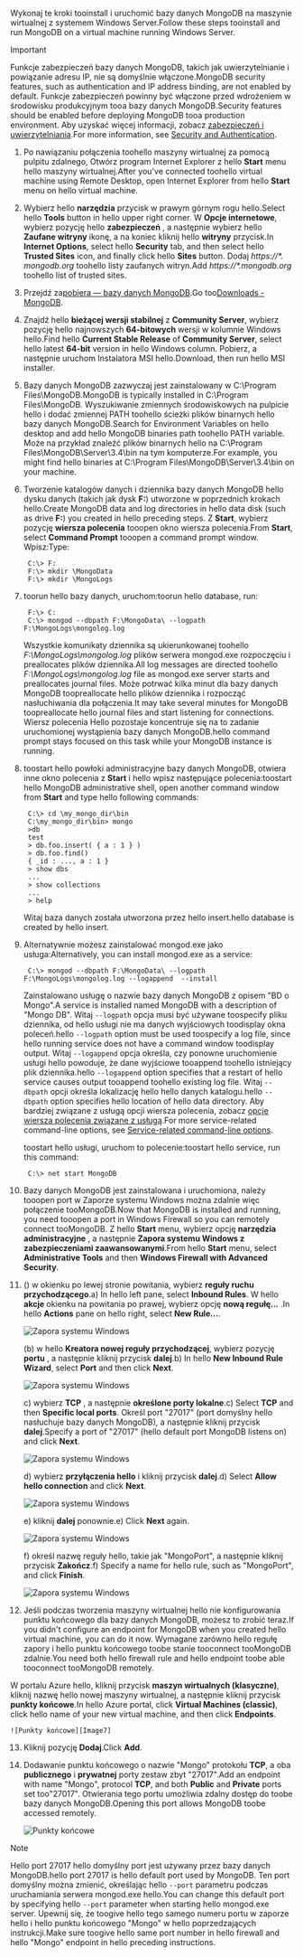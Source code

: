 <span data-ttu-id="dabaa-101">Wykonaj te kroki tooinstall i uruchomić bazy danych MongoDB na maszynie wirtualnej z systemem Windows Server.</span><span class="sxs-lookup"><span data-stu-id="dabaa-101">Follow these steps tooinstall and run MongoDB on a virtual machine running Windows Server.</span></span>

> [!IMPORTANT]
> <span data-ttu-id="dabaa-102">Funkcje zabezpieczeń bazy danych MongoDB, takich jak uwierzytelnianie i powiązanie adresu IP, nie są domyślnie włączone.</span><span class="sxs-lookup"><span data-stu-id="dabaa-102">MongoDB security features, such as authentication and IP address binding, are not enabled by default.</span></span> <span data-ttu-id="dabaa-103">Funkcje zabezpieczeń powinny być włączone przed wdrożeniem w środowisku produkcyjnym tooa bazy danych MongoDB.</span><span class="sxs-lookup"><span data-stu-id="dabaa-103">Security features should be enabled before deploying MongoDB tooa production environment.</span></span>  <span data-ttu-id="dabaa-104">Aby uzyskać więcej informacji, zobacz [zabezpieczeń i uwierzytelniania](http://www.mongodb.org/display/DOCS/Security+and+Authentication).</span><span class="sxs-lookup"><span data-stu-id="dabaa-104">For more information, see [Security and Authentication](http://www.mongodb.org/display/DOCS/Security+and+Authentication).</span></span>
>
>

1. <span data-ttu-id="dabaa-105">Po nawiązaniu połączenia toohello maszyny wirtualnej za pomocą pulpitu zdalnego, Otwórz program Internet Explorer z hello **Start** menu hello maszyny wirtualnej.</span><span class="sxs-lookup"><span data-stu-id="dabaa-105">After you've connected toohello virtual machine using Remote Desktop, open Internet Explorer from hello **Start** menu on hello virtual machine.</span></span>
2. <span data-ttu-id="dabaa-106">Wybierz hello **narzędzia** przycisk w prawym górnym rogu hello.</span><span class="sxs-lookup"><span data-stu-id="dabaa-106">Select hello **Tools** button in hello upper right corner.</span></span>  <span data-ttu-id="dabaa-107">W **Opcje internetowe**, wybierz pozycję hello **zabezpieczeń** , a następnie wybierz hello **Zaufane witryny** ikonę, a na koniec kliknij hello **witryny** przycisk.</span><span class="sxs-lookup"><span data-stu-id="dabaa-107">In **Internet Options**, select hello **Security** tab, and then select hello **Trusted Sites** icon, and finally click hello **Sites** button.</span></span> <span data-ttu-id="dabaa-108">Dodaj *https://\*. mongodb.org* toohello listy zaufanych witryn.</span><span class="sxs-lookup"><span data-stu-id="dabaa-108">Add *https://\*.mongodb.org* toohello list of trusted sites.</span></span>
3. <span data-ttu-id="dabaa-109">Przejdź za[pobiera — bazy danych MongoDB](https://www.mongodb.com/download-center#community).</span><span class="sxs-lookup"><span data-stu-id="dabaa-109">Go too[Downloads - MongoDB](https://www.mongodb.com/download-center#community).</span></span>
4. <span data-ttu-id="dabaa-110">Znajdź hello **bieżącej wersji stabilnej** z **Community Server**, wybierz pozycję hello najnowszych **64-bitowych** wersji w kolumnie Windows hello.</span><span class="sxs-lookup"><span data-stu-id="dabaa-110">Find hello **Current Stable Release** of **Community Server**, select hello latest **64-bit** version in hello Windows column.</span></span> <span data-ttu-id="dabaa-111">Pobierz, a następnie uruchom Instalatora MSI hello.</span><span class="sxs-lookup"><span data-stu-id="dabaa-111">Download, then run hello MSI installer.</span></span>
5. <span data-ttu-id="dabaa-112">Bazy danych MongoDB zazwyczaj jest zainstalowany w C:\Program Files\MongoDB.</span><span class="sxs-lookup"><span data-stu-id="dabaa-112">MongoDB is typically installed in C:\Program Files\MongoDB.</span></span> <span data-ttu-id="dabaa-113">Wyszukiwanie zmiennych środowiskowych na pulpicie hello i dodać zmiennej PATH toohello ścieżki plików binarnych hello bazy danych MongoDB.</span><span class="sxs-lookup"><span data-stu-id="dabaa-113">Search for Environment Variables on hello desktop and add hello MongoDB binaries path toohello PATH variable.</span></span> <span data-ttu-id="dabaa-114">Może na przykład znaleźć plików binarnych hello na C:\Program Files\MongoDB\Server\3.4\bin na tym komputerze.</span><span class="sxs-lookup"><span data-stu-id="dabaa-114">For example, you might find hello binaries at C:\Program Files\MongoDB\Server\3.4\bin on your machine.</span></span>
6. <span data-ttu-id="dabaa-115">Tworzenie katalogów danych i dziennika bazy danych MongoDB hello dysku danych (takich jak dysk **F:**) utworzone w poprzednich krokach hello.</span><span class="sxs-lookup"><span data-stu-id="dabaa-115">Create MongoDB data and log directories in hello data disk (such as drive **F:**) you created in hello preceding steps.</span></span> <span data-ttu-id="dabaa-116">Z **Start**, wybierz pozycję **wiersza polecenia** tooopen okno wiersza polecenia.</span><span class="sxs-lookup"><span data-stu-id="dabaa-116">From **Start**, select **Command Prompt** tooopen a command prompt window.</span></span>  <span data-ttu-id="dabaa-117">Wpisz:</span><span class="sxs-lookup"><span data-stu-id="dabaa-117">Type:</span></span>

        C:\> F:
        F:\> mkdir \MongoData
        F:\> mkdir \MongoLogs
7. <span data-ttu-id="dabaa-118">toorun hello bazy danych, uruchom:</span><span class="sxs-lookup"><span data-stu-id="dabaa-118">toorun hello database, run:</span></span>

        F:\> C:
        C:\> mongod --dbpath F:\MongoData\ --logpath F:\MongoLogs\mongolog.log

    <span data-ttu-id="dabaa-119">Wszystkie komunikaty dziennika są ukierunkowanej toohello *F:\MongoLogs\mongolog.log* plików serwera mongod.exe rozpoczęciu i preallocates plików dziennika.</span><span class="sxs-lookup"><span data-stu-id="dabaa-119">All log messages are directed toohello *F:\MongoLogs\mongolog.log* file as mongod.exe server starts and preallocates journal files.</span></span> <span data-ttu-id="dabaa-120">Może potrwać kilka minut dla bazy danych MongoDB toopreallocate hello plików dziennika i rozpocząć nasłuchiwania dla połączenia.</span><span class="sxs-lookup"><span data-stu-id="dabaa-120">It may take several minutes for MongoDB toopreallocate hello journal files and start listening for connections.</span></span> <span data-ttu-id="dabaa-121">Wiersz polecenia Hello pozostaje koncentruje się na to zadanie uruchomionej wystąpienia bazy danych MongoDB.</span><span class="sxs-lookup"><span data-stu-id="dabaa-121">hello command prompt stays focused on this task while your MongoDB instance is running.</span></span>
8. <span data-ttu-id="dabaa-122">toostart hello powłoki administracyjne bazy danych MongoDB, otwiera inne okno polecenia z **Start** i hello wpisz następujące polecenia:</span><span class="sxs-lookup"><span data-stu-id="dabaa-122">toostart hello MongoDB administrative shell, open another command window from **Start** and type hello following commands:</span></span>

        C:\> cd \my_mongo_dir\bin  
        C:\my_mongo_dir\bin> mongo  
        >db  
        test
        > db.foo.insert( { a : 1 } )  
        > db.foo.find()  
        { _id : ..., a : 1 }  
        > show dbs  
        ...  
        > show collections  
        ...  
        > help  

    <span data-ttu-id="dabaa-123">Witaj baza danych została utworzona przez hello insert.</span><span class="sxs-lookup"><span data-stu-id="dabaa-123">hello database is created by hello insert.</span></span>
9. <span data-ttu-id="dabaa-124">Alternatywnie możesz zainstalować mongod.exe jako usługa:</span><span class="sxs-lookup"><span data-stu-id="dabaa-124">Alternatively, you can install mongod.exe as a service:</span></span>

        C:\> mongod --dbpath F:\MongoData\ --logpath F:\MongoLogs\mongolog.log --logappend  --install

    <span data-ttu-id="dabaa-125">Zainstalowano usługę o nazwie bazy danych MongoDB z opisem "BD o Mongo".</span><span class="sxs-lookup"><span data-stu-id="dabaa-125">A service is installed named MongoDB with a description of "Mongo DB".</span></span> <span data-ttu-id="dabaa-126">Witaj `--logpath` opcja musi być używane toospecify pliku dziennika, od hello usługi nie ma danych wyjściowych toodisplay okna poleceń.</span><span class="sxs-lookup"><span data-stu-id="dabaa-126">hello `--logpath` option must be used toospecify a log file, since hello running service does not have a command window toodisplay output.</span></span>  <span data-ttu-id="dabaa-127">Witaj `--logappend` opcja określa, czy ponowne uruchomienie usługi hello powoduje, że dane wyjściowe tooappend toohello istniejący plik dziennika.</span><span class="sxs-lookup"><span data-stu-id="dabaa-127">hello `--logappend` option specifies that a restart of hello service causes output tooappend toohello existing log file.</span></span>  <span data-ttu-id="dabaa-128">Witaj `--dbpath` opcji określa lokalizację hello hello danych katalogu.</span><span class="sxs-lookup"><span data-stu-id="dabaa-128">hello `--dbpath` option specifies hello location of hello data directory.</span></span> <span data-ttu-id="dabaa-129">Aby bardziej związane z usługą opcji wiersza polecenia, zobacz [opcje wiersza polecenia związane z usługą][MongoWindowsSvcOptions].</span><span class="sxs-lookup"><span data-stu-id="dabaa-129">For more service-related command-line options, see [Service-related command-line options][MongoWindowsSvcOptions].</span></span>

    <span data-ttu-id="dabaa-130">toostart hello usługi, uruchom to polecenie:</span><span class="sxs-lookup"><span data-stu-id="dabaa-130">toostart hello service, run this command:</span></span>

        C:\> net start MongoDB
10. <span data-ttu-id="dabaa-131">Bazy danych MongoDB jest zainstalowana i uruchomiona, należy tooopen port w Zaporze systemu Windows można zdalnie więc połączenie tooMongoDB.</span><span class="sxs-lookup"><span data-stu-id="dabaa-131">Now that MongoDB is installed and running, you need tooopen a port in Windows Firewall so you can remotely connect tooMongoDB.</span></span>  <span data-ttu-id="dabaa-132">Z hello **Start** menu, wybierz opcję **narzędzia administracyjne** , a następnie **Zapora systemu Windows z zabezpieczeniami zaawansowanymi**.</span><span class="sxs-lookup"><span data-stu-id="dabaa-132">From hello **Start** menu, select **Administrative Tools** and then **Windows Firewall with Advanced Security**.</span></span>
11. <span data-ttu-id="dabaa-133">() w okienku po lewej stronie powitania, wybierz **reguły ruchu przychodzącego**.</span><span class="sxs-lookup"><span data-stu-id="dabaa-133">a) In hello left pane, select **Inbound Rules**.</span></span>  <span data-ttu-id="dabaa-134">W hello **akcje** okienku na powitania po prawej, wybierz opcję **nową regułę...** .</span><span class="sxs-lookup"><span data-stu-id="dabaa-134">In hello **Actions** pane on hello right, select **New Rule...**.</span></span>

    ![Zapora systemu Windows][Image1]

    <span data-ttu-id="dabaa-136">(b) w hello **Kreatora nowej reguły przychodzącej**, wybierz pozycję **portu** , a następnie kliknij przycisk **dalej**.</span><span class="sxs-lookup"><span data-stu-id="dabaa-136">b) In hello **New Inbound Rule Wizard**, select **Port** and then click **Next**.</span></span>

    ![Zapora systemu Windows][Image2]

    <span data-ttu-id="dabaa-138">c) wybierz **TCP** , a następnie **określone porty lokalne**.</span><span class="sxs-lookup"><span data-stu-id="dabaa-138">c) Select **TCP** and then **Specific local ports**.</span></span>  <span data-ttu-id="dabaa-139">Określ port "27017" (port domyślny hello nasłuchuje bazy danych MongoDB), a następnie kliknij przycisk **dalej**.</span><span class="sxs-lookup"><span data-stu-id="dabaa-139">Specify a port of "27017" (hello default port MongoDB listens on) and click **Next**.</span></span>

    ![Zapora systemu Windows][Image3]

    <span data-ttu-id="dabaa-141">d) wybierz **przyłączenia hello** i kliknij przycisk **dalej**.</span><span class="sxs-lookup"><span data-stu-id="dabaa-141">d) Select **Allow hello connection** and click **Next**.</span></span>

    ![Zapora systemu Windows][Image4]

    <span data-ttu-id="dabaa-143">e) kliknij **dalej** ponownie.</span><span class="sxs-lookup"><span data-stu-id="dabaa-143">e) Click **Next** again.</span></span>

    ![Zapora systemu Windows][Image5]

    <span data-ttu-id="dabaa-145">f) określ nazwę reguły hello, takie jak "MongoPort", a następnie kliknij przycisk **Zakończ**.</span><span class="sxs-lookup"><span data-stu-id="dabaa-145">f) Specify a name for hello rule, such as "MongoPort", and click **Finish**.</span></span>

    ![Zapora systemu Windows][Image6]

12. <span data-ttu-id="dabaa-147">Jeśli podczas tworzenia maszyny wirtualnej hello nie konfigurowania punktu końcowego dla bazy danych MongoDB, możesz to zrobić teraz.</span><span class="sxs-lookup"><span data-stu-id="dabaa-147">If you didn't configure an endpoint for MongoDB when you created hello virtual machine, you can do it now.</span></span> <span data-ttu-id="dabaa-148">Wymagane zarówno hello regułę zapory i hello punktu końcowego toobe stanie tooconnect tooMongoDB zdalnie.</span><span class="sxs-lookup"><span data-stu-id="dabaa-148">You need both hello firewall rule and hello endpoint toobe able tooconnect tooMongoDB remotely.</span></span>

  <span data-ttu-id="dabaa-149">W portalu Azure hello, kliknij przycisk **maszyn wirtualnych (klasyczne)**, kliknij nazwę hello nowej maszyny wirtualnej, a następnie kliknij przycisk **punkty końcowe**.</span><span class="sxs-lookup"><span data-stu-id="dabaa-149">In hello Azure portal, click **Virtual Machines (classic)**, click hello name of your new virtual machine, and then click **Endpoints**.</span></span>

    ![Punkty końcowe][Image7]

13. <span data-ttu-id="dabaa-151">Kliknij pozycję **Dodaj**.</span><span class="sxs-lookup"><span data-stu-id="dabaa-151">Click **Add**.</span></span>

14. <span data-ttu-id="dabaa-152">Dodawanie punktu końcowego o nazwie "Mongo" protokołu **TCP**, a oba **publicznego** i **prywatnej** porty zestaw zbyt "27017".</span><span class="sxs-lookup"><span data-stu-id="dabaa-152">Add an endpoint with name "Mongo", protocol **TCP**, and both **Public** and **Private** ports set too"27017".</span></span> <span data-ttu-id="dabaa-153">Otwierania tego portu umożliwia zdalny dostęp do toobe bazy danych MongoDB.</span><span class="sxs-lookup"><span data-stu-id="dabaa-153">Opening this port allows MongoDB toobe accessed remotely.</span></span>

    ![Punkty końcowe][Image9]

> [!NOTE]
> <span data-ttu-id="dabaa-155">Hello port 27017 hello domyślny port jest używany przez bazy danych MongoDB.</span><span class="sxs-lookup"><span data-stu-id="dabaa-155">hello port 27017 is hello default port used by MongoDB.</span></span> <span data-ttu-id="dabaa-156">Ten port domyślny można zmienić, określając hello `--port` parametru podczas uruchamiania serwera mongod.exe hello.</span><span class="sxs-lookup"><span data-stu-id="dabaa-156">You can change this default port by specifying hello `--port` parameter when starting hello mongod.exe server.</span></span> <span data-ttu-id="dabaa-157">Upewnij się, że toogive hello tego samego numeru portu w zaporze hello i hello punktu końcowego "Mongo" w hello poprzedzających instrukcji.</span><span class="sxs-lookup"><span data-stu-id="dabaa-157">Make sure toogive hello same port number in hello firewall and hello "Mongo" endpoint in hello preceding instructions.</span></span>
>
>

[MongoDownloads]: http://www.mongodb.org/downloads

[MongoWindowsSvcOptions]: http://www.mongodb.org/display/DOCS/Windows+Service


[Image1]: ./media/install-and-run-mongo-on-win2k8-vm/WinFirewall1.png
[Image2]: ./media/install-and-run-mongo-on-win2k8-vm/WinFirewall2.png
[Image3]: ./media/install-and-run-mongo-on-win2k8-vm/WinFirewall3.png
[Image4]: ./media/install-and-run-mongo-on-win2k8-vm/WinFirewall4.png
[Image5]: ./media/install-and-run-mongo-on-win2k8-vm/WinFirewall5.png
[Image6]: ./media/install-and-run-mongo-on-win2k8-vm/WinFirewall6.png
[Image7]: ./media/install-and-run-mongo-on-win2k8-vm/menusendpointadd.png
<!-- Removed 03/08/2017. Not in new portal. -->
<!-- [Image8]: ./media/install-and-run-mongo-on-win2k8-vm/WinVmAddEndpoint2.png
-->
[Image9]: ./media/install-and-run-mongo-on-win2k8-vm/newendpointdetails.png
